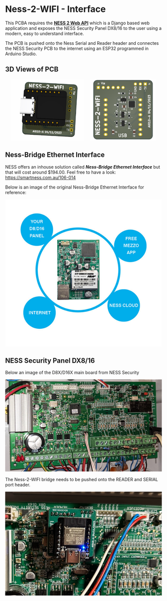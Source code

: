 # Ness-2-WIFI - Interface

This PCBA requires the **[NESS 2 Web API](https://github.com/afkiwers/ness_web_application)** which is a Django based web application and exposes the NESS Security Panel DX8/16 to the user using a modern, easy to understand interface.

The PCB is pushed onto the Ness Serial and Reader header and connectes the NESS Security PCB to the internet using an ESP32 programmed in Arduino Studio.

## 3D Views of PCB
<p align="center">
    <img src="images/ness_2_wifi_pcb_3d_render_top.png" alt="Ness-2-WIFI PCB 3D Render (Top)" height="200px" style="margin-right: 16px;"/>
    <img src="images/ness_2_wifi_pcb_3d_render_no_esp32_top.png" alt="Ness-2-WIFI PCB 3D Render (Top, No ESP32)" height="200px"/>
</p>

## Ness-Bridge Ethernet Interface

NESS offers an inhouse solution called ***Ness-Bridge Ethernet Interface*** but that will cost around $194.00. Feel free to have a look: https://smartness.com.au/106-014

Below is an image of the original Ness-Bridge Ethernet Interface for reference:

![Ness-Bridge Ethernet Interface](images/0003012_ness_bridge.jpeg)

## NESS Security Panel DX8/16
Below an image of the D8X/D16X main board from NESS Security

![NESS Main PCB](images/ness_main_pcb.png)

The Ness-2-WIFI bridge needs to be pushed onto the READER and SERIAL port header.

![Ness-2-WIFI PCB](images/ness_2_wifi_pcb_installed.png)